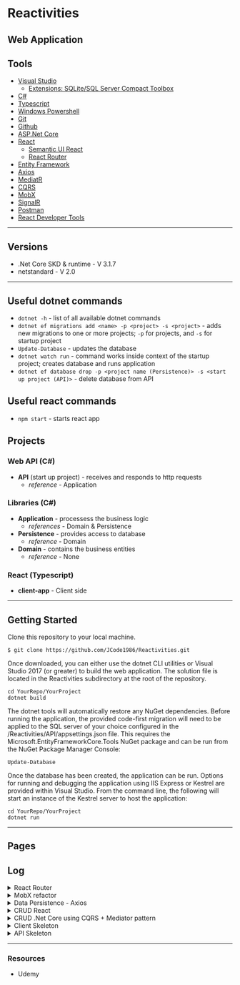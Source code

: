# Reactivities

## Web Application

## Tools
* [Visual Studio](https://visualstudio.microsoft.com/downloads/)
  * [Extensions: SQLite/SQL Server Compact Toolbox](https://marketplace.visualstudio.com/items?itemName=ErikEJ.SQLServerCompactSQLiteToolbox)
* [C#](https://docs.microsoft.com/en-us/dotnet/csharp/)
* [Typescript](https://www.typescriptlang.org/docs/)
* [Windows Powershell](https://docs.microsoft.com/en-us/powershell/)
* [Git](https://git-scm.com/doc)
* [Github](https://github.com/JCode1986)
* [ASP.Net Core](https://dotnet.microsoft.com/learn/aspnet/what-is-aspnet-core)
* [React](https://reactjs.org/docs/hello-world.html)
    * [Semantic UI React](https://react.semantic-ui.com/)
    * [React Router](https://reactrouter.com/web/guides/quick-start)
* [Entity Framework](https://docs.microsoft.com/en-us/ef/)
* [Axios](https://www.npmjs.com/package/axios)
* [MediatR](https://github.com/jbogard/MediatR/wiki)
* [CQRS](https://docs.microsoft.com/en-us/azure/architecture/patterns/cqrs)
* [MobX](https://mobx.js.org/README.html)
* [SignalR](https://docs.microsoft.com/en-us/aspnet/signalr/overview/getting-started/introduction-to-signalr)
* [Postman](https://www.postman.com/api-documentation-tool/)
* [React Developer Tools](https://chrome.google.com/webstore/detail/react-developer-tools/fmkadmapgofadopljbjfkapdkoienihi?hl=en)
---

## Versions
* .Net Core SKD & runtime - V 3.1.7
* netstandard - V 2.0
---
## Useful dotnet commands
* `dotnet -h` - list of all available dotnet commands 
* `dotnet ef migrations add <name> -p <project> -s <project>` - adds new migrations to one or more projects; `-p` for projects, and `-s` for startup project
* `Update-Database` - updates the database
* `dotnet watch run` - command works inside context of the startup project; creates database and runs application
* `dotnet ef database drop -p <project name (Persistence)> -s <start up project (API)>` - delete database from API

## Useful react commands
 * `npm start` - starts react app
 
## Projects

### Web API (C#)
* **API** (start up project) - receives and responds to http requests
  * *reference* - Application

### Libraries (C#)
* **Application** - processess the business logic
  * *references* - Domain & Persistence
* **Persistence** - provides access to database
  * *reference* - Domain
* **Domain** - contains the business entities
  * *reference* - None

### React (Typescript)
* **client-app** - Client side
---

## Getting Started

Clone this repository to your local machine.

```
$ git clone https://github.com/JCode1986/Reactivities.git
```
Once downloaded, you can either use the dotnet CLI utilities or Visual Studio 2017 (or greater) to build the web application. The solution file is located in the Reactivities subdirectory at the root of the repository.
```
cd YourRepo/YourProject
dotnet build
```
The dotnet tools will automatically restore any NuGet dependencies. Before running the application, the provided code-first migration will need to be applied to the SQL server of your choice configured in the /Reactivities/API/appsettings.json file. This requires the Microsoft.EntityFrameworkCore.Tools NuGet package and can be run from the NuGet Package Manager Console:
```
Update-Database
```
Once the database has been created, the application can be run. Options for running and debugging the application using IIS Express or Kestrel are provided within Visual Studio. From the command line, the following will start an instance of the Kestrel server to host the application:
```
cd YourRepo/YourProject
dotnet run
```
---
## Pages


## Log

<details>
<summary>React Router</summary>


* 2214: 09/11/2020 *Scroll to top functionality added in `ScrollToTop.tsx` in `src`->`app`->`layout`; wrapped in `app.tsx`*
* 2155: 09/11/2020 *Moved home page outside of navigation routes*
* 0011: 09/10/2020 *Navigation after submissions now working*
* 2336: 09/09/2020 *Utilized fully uncontrolled component with key to reset component state when creating or updating activity*
* 0152: 09/09/2020 *Routing to edit form complete*
* 0124: 09/09/2020 *Added route parameters in `ActivityDetails.tsx`*
* 2114: 09/08/2020 *Viewing detail and routing to a different page successful*
* 2344: 09/07/2020 *Links added in `NavBar.tsx`*
* 2335: 09/07/2020 *Routes setup in `App.tsx`*
* 2322: 09/07/2020 *Installed `react-router-dom`, and imported in `index.tsx` file in `src`*

</details>

<details>
<summary>MobX refactor</summary>

* 2205: 09/07/2020 *Enabled MobX strict mode; utilizing `runInActions()` fot state changes after awaiting*
* 1651: 09/05/2020 *Removed unused code*
* 1644: 09/04/2020 *Delete functionality from store working*
* 1635: 09/04/2020 *Edit funcionality and cancel button working (from store)*
* 1611: 09/04/2020 *Utlizing observable map for activities instead of array*
* 2326: 09/02/2020 *Added sort by date functionality for activities in store*
* 2152: 09/02/2020 *Refactored create functionality to use store instead of passing props*
* 2133: 09/02/2020 *Renders list of activites through store*
* 0105: 09/02/2020 *Components requiring store access with observables converted to observers*
* 0043: 09/02/2020 *Mobx setup complete `src` -> `app` -> `stores` -> `activityStore.ts`*
* 0026: 09/02/2020 *`npm install mobx mobx-react-lite` for state management (functional components)*

</details>


<details>
<summary>Data Persistence - Axios</summary>

* 2151: 09/01/2020 *Isolated loading indicator for delete button*
* 2132: 09/01/2020 *Added loading indicator for submitting data*
* 2114: 09/01/2020 *Added `LoadingComponent.tsx` in `src` -> `app` -> `layout`*
* 2104: 09/01/2020 *Added delay to API methods to simulate production stage*
* 2058: 09/01/2020 *client side can now use CRUD successfully with API*
* 2050: 09/01/2020 *listing activities from API successful*
* 2041: 09/01/2020 *`agent.ts` file setup in `app` -> `api` folder*

</details>

<details>
<summary>CRUD React</summary>

* 2219: 08/31/2020 *Delete functionality for client side added*
* 2140: 08/31/2020 *Fixed issues with the dates in the form*
* 2320: 08/30/2020 *Create and update functionality added; still need to work on minor fixes*
* 2220: 08/30/2020 *Added functions to handle creates, edits and cancels*
* 2020: 08/30/2020 *Can now view details of specific activity*
* 1943: 08/30/2020 *Added `activites folder` with folders - `dashboard`, `details`, & `form`; components added in folders to retrieve data from back end
* 0203: 08/27/2020 *Added images to `assets folder`; created `NavBar.tsx` with component*
* 0048: 08/25/2020 *Folder structure organized; added `activity.ts` with structure of activity object in `models folder`; moved `app.tsx` and `styles.css` to `layout folder`; hook state and hook effect added to retrieve all activities in `App.tsx`*

</details>

<details>
<summary>CRUD .Net Core using CQRS + Mediator pattern</summary>

* 1945: 08/24/2020 *Created `Delete.cs` in application folder, and delete handler in contollers; can successfully delete an activity; removed unnecessary using in files*
* 1930: 08/24/2020 *Created `Edit.cs` in application folder, and edit handler in contollers; can successfully edit an activity*
* 1825: 08/24/2020 *Created `Create.cs` in application folder, and create hanlder in controllers; can successfully create an acitivity*
* 1714: 08/24/2020 *Created `Details.cs` in `Application folder`, and detail handler in controllers; can successfully query a single activity*
* 1654: 08/24/2020 *Created `ActivitiesController.cs` and added MediatR as a service in `startup.cs`; can successfully query to API to retrieve all activities*
* 1638: 08/24/2020 *Created `Activity Folder` in Application project with `List.cs`; created query handler with MediatR*
* 1624: 08/24/2020 *Installed `MediatR.Extensions.Microsoft.Dependancy Injection` Nuget package to Application project*
* 1501: 08/24/2020 *Seeded activities to database*
* 0000: 08/24/2020 *`Activity.cs` added in Domain project, added Activity Entity, and successfully migrated*

</details>

<details>
<summary>Client Skeleton</summary>

* 2107: 08/23/2020 *Installed semantic ui react*
* 2041: 08/23/2020 *Installed axios; added CORS in `startup.cs`; Client side successfully fetches data from API*
* 1307: 08/23/2020 *React set up complete*

</details>

<details>
<summary>API Skeleton</summary>

* 0203: 08/23/2020 *Succesfully queried from database utilizing postman*
* 2302: 08/22/2020 *Upgraded EF Core Tools Version from 3.1.2 to 3.1.7, and succesfully seeded data*
* 2128: 08/22/2020 *Database created; SQLite/SQL Server Compact Toolbox extension installed to view database*
* 2034: 08/22/2020 *Initial migration success*
* 1837: 08/22/2020 *Local host routes operable, and getting back data*
* 1421: 08/22/2020 *Created projects (API, Application, Persistence, and Domain); projects added to sln.file, and references added*

</details>

---
### Resources
* Udemy
